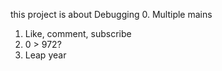 this project is about Debugging 
0. Multiple mains
1. Like, comment, subscribe
2. 0 > 972?
3. Leap year

